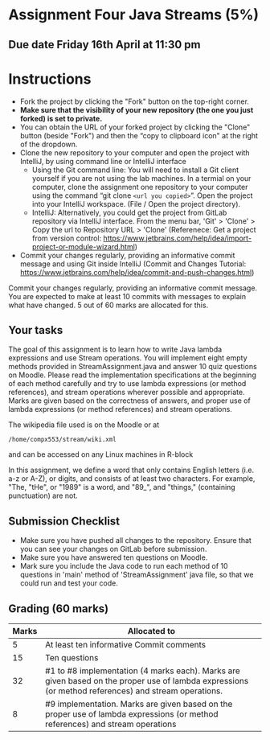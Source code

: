 # Assignment Four Java Streams (5%)

## Due date Friday 16th April at 11:30 pm


# Instructions

* Fork the project by clicking the "Fork" button on the top-right corner.
* **Make sure that the visibility of your new repository (the one you just forked) is set to private.**
* You can obtain the URL of your forked project by clicking the "Clone" button (beside "Fork") and then the “copy to clipboard icon" at the right of the dropdown.
* Clone the new repository to your computer and open the project with IntelliJ, by using command line or IntelliJ interface
   * Using the Git command line: You will need to install a Git client yourself if you are not using the lab machines. In a termial on your computer, clone the assignment one repository to your computer using the command “git clone `<url you copied>`”. Open the project into your IntelliJ workspace. (File / Open the project directory).
   * IntelliJ: Alternatively, you could get the project from GitLab repository via IntelliJ interface. From the menu bar, 'Git' > 'Clone' > Copy the url to Repository URL > 'Clone' (Referenece: Get a project from version control: https://www.jetbrains.com/help/idea/import-project-or-module-wizard.html)
* Commit your changes regularly, providing an informative commit message and using Git inside IntelliJ (Commit and Changes Tutorial: https://www.jetbrains.com/help/idea/commit-and-push-changes.html)

Commit your changes regularly, providing an informative commit message. You are expected to make at least 10 commits with messages to explain what have changed. 5 out of 60 marks are allocated for this.

## Your tasks
The goal of this assignment is to learn how to write Java lambda expressions and use Stream operations. You will implement eight empty methods provided in StreamAssignment.java and answer 10 quiz questions on Moodle. Please read the implementation specifications at the beginning of each method carefully and try to use lambda expressions (or method references), and stream operations wherever possible and appropriate.
Marks are given based on the correctness of answers, and proper use of lambda expressions (or method references) and stream operations.

The wikipedia file used is on the Moodle or at 
```
/home/compx553/stream/wiki.xml
```
and can be accessed on any Linux machines in R-block

In this assignment, we define a word that only contains English letters (i.e. a-z or A-Z), or digits, and consists of at least two characters. For example, "The, "tHe", or "1989" is a word, and "89_", and "things," (containing punctuation) are not.


## Submission Checklist
* Make sure you have pushed all changes to the repository. Ensure that you can see your changes on GitLab before submission.
* Make sure you have answered ten questions on Moodle.
* Mark sure you include the Java code to run each method of 10 questions in 'main' method of 'StreamAssignment' java file, so that we could run and test your code.

## Grading (60 marks) 

|Marks|Allocated to|
|-----|-------|
|5|At least ten informative Commit comments |
|15| Ten questions|
|32 |#1 to #8 implementation (4 marks each). Marks are given based on the proper use of lambda expressions (or method references) and stream operations. |
|8 |#9 implementation. Marks are given based on the proper use of lambda expressions (or method references) and stream operations|


